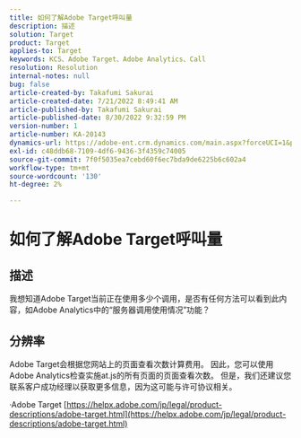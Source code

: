 ```yaml
---
title: 如何了解Adobe Target呼叫量
description: 描述
solution: Target
product: Target
applies-to: Target
keywords: KCS、Adobe Target、Adobe Analytics、Call
resolution: Resolution
internal-notes: null
bug: false
article-created-by: Takafumi Sakurai
article-created-date: 7/21/2022 8:49:41 AM
article-published-by: Takafumi Sakurai
article-published-date: 8/30/2022 9:32:59 PM
version-number: 1
article-number: KA-20143
dynamics-url: https://adobe-ent.crm.dynamics.com/main.aspx?forceUCI=1&pagetype=entityrecord&etn=knowledgearticle&id=7fa41b08-d208-ed11-82e4-00224808e7b0
exl-id: c48ddb68-7109-4df6-9436-3f4359c74005
source-git-commit: 7f0f5035ea7cebd60f6ec7bda9de6225b6c602a4
workflow-type: tm+mt
source-wordcount: '130'
ht-degree: 2%

---
```


# 如何了解Adobe Target呼叫量

## 描述

我想知道Adobe Target当前正在使用多少个调用，是否有任何方法可以看到此内容，如Adobe Analytics中的“服务器调用使用情况”功能？

## 分辨率


Adobe Target会根据您网站上的页面查看次数计算费用。 因此，您可以使用Adobe Analytics检查实施at.js的所有页面的页面查看次数。 但是，我们还建议您联系客户成功经理以获取更多信息，因为这可能与许可协议相关。

·Adobe Target
[https://helpx.adobe.com/jp/legal/product-descriptions/adobe-target.html](https://helpx.adobe.com/jp/legal/product-descriptions/adobe-target.html)
